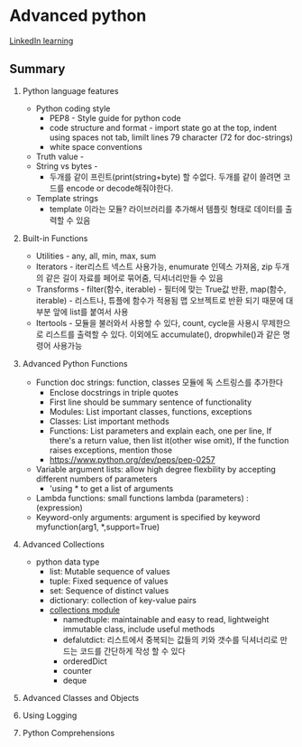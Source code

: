 # Advanced python

[LinkedIn learning](https://www.linkedin.com/learning/advanced-python/strings-vs-bytes?autoSkip=true&autoplay=true&contextUrn=urn%3Ali%3AlyndaLearningPath%3A623b6345498ed46b03b56d47&resume=false&u=76793378)

## Summary

1. Python language features

   - Python coding style
     - PEP8 - Style guide for python code
     - code structure and format - import state go at the top, indent using spaces not tab, limilt lines 79 character (72 for doc-strings)
     - white space conventions
   - Truth value -
   - String vs bytes -
     - 두개를 같이 프린트(print(string+byte) 할 수없다. 두개를 같이 쓸려면 코드를 encode or decode해줘야한다.
   - Template strings
     - template 이라는 모듈? 라이브러리를 추가해서 템플릿 형태로 데이터를 출력할 수 있음

2. Built-in Functions  
    - Utilities - any, all, min, max, sum
    - Iterators - iter리스트 넥스트 사용가능, enumurate 인덱스 가져옴, zip 두개의 같은 길이 자료를 페어로 묶어줌, 딕셔너리만들 수 있음
    - Transforms - filter(함수, iterable) - 필터에 맞는 True값 반환, map(함수, iterable) - 리스트나, 튜플에 함수가 적용됨 맵 오브젝트로 반환 되기 때문에 대부분 앞에 list를 붙여서 사용
    - Itertools - 모듈을 불러와서 사용할 수 있다, count, cycle을 사용시 무제한으로 리스트를 출력할 수 있다. 이외에도 accumulate(), dropwhile()과 같은 명령어 사용가능

3. Advanced Python Functions  
    - Function doc strings: function, classes 모듈에 독 스트링스를 추가한다 
      - Enclose docstrings in triple quotes
      - First line should be summary sentence of functionality
      - Modules: List important classes, functions, exceptions
      - Classes: List important methods
      - Functions: List parameters and explain each, one per line, If there's a return value, then list it(other wise omit), If the function raises exceptions, mention those
      - https://www.python.org/dev/peps/pep-0257
    - Variable argument lists: allow high degree flexbility by accepting different numbers of parameters
      - 'using * to get a list of arguments
    - Lambda functions: small functions lambda (parameters) : (expression)
    - Keyword-only arguments: argument is specified by keyword myfunction(arg1, *,support=True)

4. Advanced Collections
    - python data type 
      - list: Mutable sequence of values
      - tuple: Fixed sequence of values
      - set: Sequence of distinct values
      - dictionary: collection of key-value pairs
      - [collections module](https://docs.python.org/3/library/collections.html)
        - namedtuple: maintainable and easy to read, lightweight immutable class, include useful methods
        - defalutdict: 리스트에서 중복되는 값들의 키와 갯수를 딕셔너리로 만드는 코드를 간단하게 작성 할 수 있다
        - orderedDict 
        - counter
        - deque

5. Advanced Classes and Objects

6. Using Logging

7. Python Comprehensions